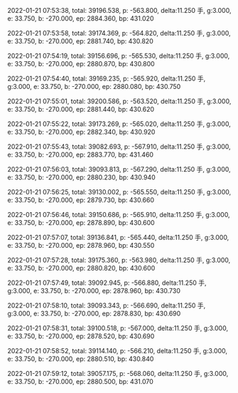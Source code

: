 2022-01-21 07:53:38, total: 39196.538, p: -563.800, delta:11.250 手, g:3.000, e: 33.750, b: -270.000, ep: 2884.360, bp: 431.020

2022-01-21 07:53:58, total: 39174.369, p: -564.820, delta:11.250 手, g:3.000, e: 33.750, b: -270.000, ep: 2881.740, bp: 430.820

2022-01-21 07:54:19, total: 39156.696, p: -565.530, delta:11.250 手, g:3.000, e: 33.750, b: -270.000, ep: 2880.870, bp: 430.800

2022-01-21 07:54:40, total: 39169.235, p: -565.920, delta:11.250 手, g:3.000, e: 33.750, b: -270.000, ep: 2880.080, bp: 430.750

2022-01-21 07:55:01, total: 39200.586, p: -563.520, delta:11.250 手, g:3.000, e: 33.750, b: -270.000, ep: 2881.440, bp: 430.620

2022-01-21 07:55:22, total: 39173.269, p: -565.020, delta:11.250 手, g:3.000, e: 33.750, b: -270.000, ep: 2882.340, bp: 430.920

2022-01-21 07:55:43, total: 39082.693, p: -567.910, delta:11.250 手, g:3.000, e: 33.750, b: -270.000, ep: 2883.770, bp: 431.460

2022-01-21 07:56:03, total: 39093.813, p: -567.290, delta:11.250 手, g:3.000, e: 33.750, b: -270.000, ep: 2880.230, bp: 430.940

2022-01-21 07:56:25, total: 39130.002, p: -565.550, delta:11.250 手, g:3.000, e: 33.750, b: -270.000, ep: 2879.730, bp: 430.660

2022-01-21 07:56:46, total: 39150.686, p: -565.910, delta:11.250 手, g:3.000, e: 33.750, b: -270.000, ep: 2878.890, bp: 430.600

2022-01-21 07:57:07, total: 39136.841, p: -565.440, delta:11.250 手, g:3.000, e: 33.750, b: -270.000, ep: 2878.960, bp: 430.550

2022-01-21 07:57:28, total: 39175.360, p: -563.980, delta:11.250 手, g:3.000, e: 33.750, b: -270.000, ep: 2880.820, bp: 430.600

2022-01-21 07:57:49, total: 39092.945, p: -566.880, delta:11.250 手, g:3.000, e: 33.750, b: -270.000, ep: 2878.960, bp: 430.730

2022-01-21 07:58:10, total: 39093.343, p: -566.690, delta:11.250 手, g:3.000, e: 33.750, b: -270.000, ep: 2878.830, bp: 430.690

2022-01-21 07:58:31, total: 39100.518, p: -567.000, delta:11.250 手, g:3.000, e: 33.750, b: -270.000, ep: 2878.520, bp: 430.690

2022-01-21 07:58:52, total: 39114.140, p: -566.210, delta:11.250 手, g:3.000, e: 33.750, b: -270.000, ep: 2880.510, bp: 430.840

2022-01-21 07:59:12, total: 39057.175, p: -568.060, delta:11.250 手, g:3.000, e: 33.750, b: -270.000, ep: 2880.500, bp: 431.070